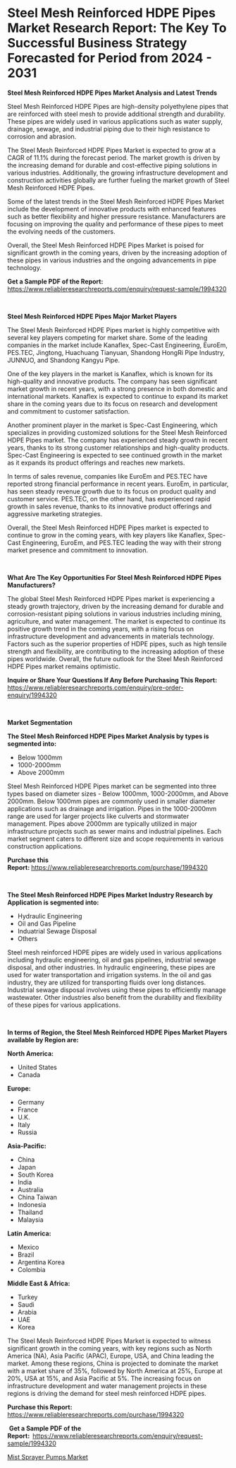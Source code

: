<p><h1>Steel Mesh Reinforced HDPE Pipes Market Research Report: The Key To Successful Business Strategy Forecasted for Period from 2024 - 2031</h1></p><p><strong>Steel Mesh Reinforced HDPE Pipes Market Analysis and Latest Trends</strong></p>
<p><p>Steel Mesh Reinforced HDPE Pipes are high-density polyethylene pipes that are reinforced with steel mesh to provide additional strength and durability. These pipes are widely used in various applications such as water supply, drainage, sewage, and industrial piping due to their high resistance to corrosion and abrasion.</p><p>The Steel Mesh Reinforced HDPE Pipes Market is expected to grow at a CAGR of 11.1% during the forecast period. The market growth is driven by the increasing demand for durable and cost-effective piping solutions in various industries. Additionally, the growing infrastructure development and construction activities globally are further fueling the market growth of Steel Mesh Reinforced HDPE Pipes.</p><p>Some of the latest trends in the Steel Mesh Reinforced HDPE Pipes Market include the development of innovative products with enhanced features such as better flexibility and higher pressure resistance. Manufacturers are focusing on improving the quality and performance of these pipes to meet the evolving needs of the customers.</p><p>Overall, the Steel Mesh Reinforced HDPE Pipes Market is poised for significant growth in the coming years, driven by the increasing adoption of these pipes in various industries and the ongoing advancements in pipe technology.</p></p>
<p><strong>Get a Sample PDF of the Report:&nbsp;</strong> <a href="https://www.reliableresearchreports.com/enquiry/request-sample/1994320">https://www.reliableresearchreports.com/enquiry/request-sample/1994320</a></p>
<p>&nbsp;</p>
<p><strong>Steel Mesh Reinforced HDPE Pipes Major Market Players</strong></p>
<p><p>The Steel Mesh Reinforced HDPE Pipes market is highly competitive with several key players competing for market share. Some of the leading companies in the market include Kanaflex, Spec-Cast Engineering, EuroEm, PES.TEC, Jingtong, Huachuang Tianyuan, Shandong HongRi Pipe Industry, JUNNUO, and Shandong Kangyu Pipe.</p><p>One of the key players in the market is Kanaflex, which is known for its high-quality and innovative products. The company has seen significant market growth in recent years, with a strong presence in both domestic and international markets. Kanaflex is expected to continue to expand its market share in the coming years due to its focus on research and development and commitment to customer satisfaction.</p><p>Another prominent player in the market is Spec-Cast Engineering, which specializes in providing customized solutions for the Steel Mesh Reinforced HDPE Pipes market. The company has experienced steady growth in recent years, thanks to its strong customer relationships and high-quality products. Spec-Cast Engineering is expected to see continued growth in the market as it expands its product offerings and reaches new markets.</p><p>In terms of sales revenue, companies like EuroEm and PES.TEC have reported strong financial performance in recent years. EuroEm, in particular, has seen steady revenue growth due to its focus on product quality and customer service. PES.TEC, on the other hand, has experienced rapid growth in sales revenue, thanks to its innovative product offerings and aggressive marketing strategies.</p><p>Overall, the Steel Mesh Reinforced HDPE Pipes market is expected to continue to grow in the coming years, with key players like Kanaflex, Spec-Cast Engineering, EuroEm, and PES.TEC leading the way with their strong market presence and commitment to innovation.</p></p>
<p>&nbsp;</p>
<p><strong>What Are The Key Opportunities For Steel Mesh Reinforced HDPE Pipes Manufacturers?</strong></p>
<p><p>The global Steel Mesh Reinforced HDPE Pipes market is experiencing a steady growth trajectory, driven by the increasing demand for durable and corrosion-resistant piping solutions in various industries including mining, agriculture, and water management. The market is expected to continue its positive growth trend in the coming years, with a rising focus on infrastructure development and advancements in materials technology. Factors such as the superior properties of HDPE pipes, such as high tensile strength and flexibility, are contributing to the increasing adoption of these pipes worldwide. Overall, the future outlook for the Steel Mesh Reinforced HDPE Pipes market remains optimistic.</p></p>
<p><strong>Inquire or Share Your Questions If Any Before Purchasing This Report:</strong> <a href="https://www.reliableresearchreports.com/enquiry/pre-order-enquiry/1994320">https://www.reliableresearchreports.com/enquiry/pre-order-enquiry/1994320</a></p>
<p>&nbsp;</p>
<p><strong>Market Segmentation</strong></p>
<p><strong>The Steel Mesh Reinforced HDPE Pipes Market Analysis by types is segmented into:</strong></p>
<p><ul><li>Below 1000mm</li><li>1000-2000mm</li><li>Above 2000mm</li></ul></p>
<p><p>Steel Mesh Reinforced HDPE Pipes market can be segmented into three types based on diameter sizes - Below 1000mm, 1000-2000mm, and Above 2000mm. Below 1000mm pipes are commonly used in smaller diameter applications such as drainage and irrigation. Pipes in the 1000-2000mm range are used for larger projects like culverts and stormwater management. Pipes above 2000mm are typically utilized in major infrastructure projects such as sewer mains and industrial pipelines. Each market segment caters to different size and scope requirements in various construction applications.</p></p>
<p><strong>Purchase this Report:&nbsp;</strong><a href="https://www.reliableresearchreports.com/purchase/1994320">https://www.reliableresearchreports.com/purchase/1994320</a></p>
<p>&nbsp;</p>
<p><strong>The Steel Mesh Reinforced HDPE Pipes Market Industry Research by Application is segmented into:</strong></p>
<p><ul><li>Hydraulic Engineering</li><li>Oil and Gas Pipeline</li><li>Induatrial Sewage Disposal</li><li>Others</li></ul></p>
<p><p>Steel mesh reinforced HDPE pipes are widely used in various applications including hydraulic engineering, oil and gas pipelines, industrial sewage disposal, and other industries. In hydraulic engineering, these pipes are used for water transportation and irrigation systems. In the oil and gas industry, they are utilized for transporting fluids over long distances. Industrial sewage disposal involves using these pipes to efficiently manage wastewater. Other industries also benefit from the durability and flexibility of these pipes for various applications.</p></p>
<p>&nbsp;</p>
<p><strong>In terms of Region, the Steel Mesh Reinforced HDPE Pipes Market Players available by Region are:</strong></p>
<p>
    <p> <strong> North America: </strong>
        <ul>
            <li>United States</li>
            <li>Canada</li>
        </ul>
        </p> 
    <p> <strong> Europe: </strong>
        <ul>
            <li>Germany</li>
            <li>France</li>
            <li>U.K.</li>
            <li>Italy</li>
            <li>Russia</li>
        </ul>
        </p> 
    <p> <strong> Asia-Pacific: </strong>
        <ul>
            <li>China</li>
            <li>Japan</li>
            <li>South Korea</li>
            <li>India</li>
            <li>Australia</li>
            <li>China Taiwan</li>
            <li>Indonesia</li>
            <li>Thailand</li>
            <li>Malaysia</li>
        </ul>
        </p> 
    <p> <strong> Latin America: </strong>
        <ul>
            <li>Mexico</li>
            <li>Brazil</li>
            <li>Argentina Korea</li>
            <li>Colombia</li>
        </ul>
        </p> 
    <p> <strong> Middle East & Africa: </strong>
        <ul>
            <li>Turkey</li>
            <li>Saudi</li>
            <li>Arabia</li>
            <li>UAE</li>
            <li>Korea</li>
        </ul>
    </p>
    </p>
<p><p>The Steel Mesh Reinforced HDPE Pipes Market is expected to witness significant growth in the coming years, with key regions such as North America (NA), Asia Pacific (APAC), Europe, USA, and China leading the market. Among these regions, China is projected to dominate the market with a market share of 35%, followed by North America at 25%, Europe at 20%, USA at 15%, and Asia Pacific at 5%. The increasing focus on infrastructure development and water management projects in these regions is driving the demand for steel mesh reinforced HDPE pipes.</p></p>
<p><strong>Purchase this Report: </strong><a href="https://www.reliableresearchreports.com/purchase/1994320">https://www.reliableresearchreports.com/purchase/1994320</a></p>
<p>&nbsp;<strong>Get a Sample PDF of the Report:&nbsp;&nbsp;</strong><a href="https://www.reliableresearchreports.com/enquiry/request-sample/1994320">https://www.reliableresearchreports.com/enquiry/request-sample/1994320</a></p>
<p><strong></strong></p>
<p><p><a href="https://pretty-mail-caf.notion.site/Mist-Sprayer-Pumps-Market-Size-2024-2031-Global-Industrial-Analysis-Key-Geographical-Regions-Mar-c3a44b250dc0474bb6509b5be4e66fd3">Mist Sprayer Pumps Market</a></p></p>
